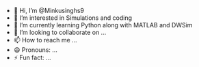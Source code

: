 - 👋 Hi, I’m @Minkusinghs9
- 👀 I’m interested in Simulations and coding
- 🌱 I’m currently learning Python along with MATLAB and DWSim
- 💞️ I’m looking to collaborate on ...
- 📫 How to reach me ...
- 😄 Pronouns: ...
- ⚡ Fun fact: ...

<!---
Minkusinghs9/Minkusinghs9 is a ✨ special ✨ repository because its `README.md` (this file) appears on your GitHub profile.
You can click the Preview link to take a look at your changes.
--->
